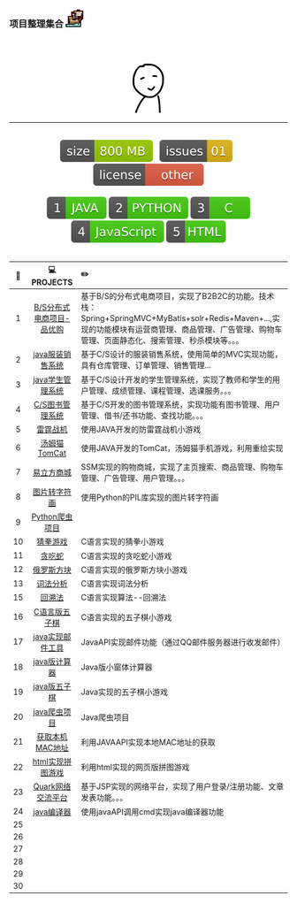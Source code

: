 ### 项目整理集合 <img src="_img/Ship.ico">
<br>
<br>
<div align="center">
	<img src="_img/touxiang.jpg" width="100" height="100">
<hr><br>
	<a href="#"><img src="_markdown/size-file.min.js.svg"></a>&nbsp;&nbsp;
	<a href="#"><img src="_markdown/issues.min.js.svg"></a>&nbsp;&nbsp;
	<a href="#"><img src="_markdown/license.min.js.svg"></a>
<br><br>
	<a href="#"><img src="_markdown/java.min.js.svg"></a>
	<a href="#"><img src="_markdown/python.min.js.svg"></a>
	<a href="#"><img src="_markdown/c.min.js.svg"></a>
	<a href="#"><img src="_markdown/javascript.min.js.svg"></a>
	<a href="#"><img src="_markdown/html.min.js.svg"></a>
</div>
<br>

| :floppy_disk: | :computer:PROJECTS | :pencil2: |
| :------: | :------: | :------|
| 1 | [B/S分布式电商项目-品优购](./pinyougou-parent) | 基于B/S的分布式电商项目，实现了B2B2C的功能。技术栈：Spring+SpringMVC+MyBatis+solr+Redis+Maven+...,实现的功能模块有运营商管理、商品管理、广告管理、购物车管理、页面静态化、搜索管理、秒杀模块等。。。 |
| 2 | [java服装销售系统](./FZXS) | 基于C/S设计的服装销售系统，使用简单的MVC实现功能，具有仓库管理、订单管理、销售管理... |
| 3 | [java学生管理系统](./TheStudentSystem) | 基于C/S设计开发的学生管理系统，实现了教师和学生的用户管理、成绩管理、课程管理、选课服务。。。 |
| 4 | [C/S图书管理系统](./LibraryManager) | 基于C/S开发的图书管理系统，实现功能有图书管理、用户管理、借书/还书功能、查找功能。。。 |
| 5 | [雷霆战机](./LeiTingZhanJi) | 使用JAVA开发的防雷霆战机小游戏 |
| 6 | [汤姆猫TomCat](./MyTomCat) | 使用JAVA开发的TomCat，汤姆猫手机游戏，利用重绘实现 |
| 7 | [易立方商城](./Enterprise_mall) | SSM实现的购物商城，实现了主页搜索、商品管理、购物车管理、广告管理、用户管理。。。 |
| 8 | [图片转字符画](./PythonDrawAscii) | 使用Python的PIL库实现的图片转字符画 |
| 9 | [Python爬虫项目](./PythonCrawler) |  |
| 10 | [猜拳游戏](./CGames/猜拳游戏.cpp) | C语言实现的猜拳小游戏 |
| 11 | [贪吃蛇](./CGames/贪吃蛇.cpp) | C语言实现的贪吃蛇小游戏 |
| 12 | [俄罗斯方块](./CGames/俄罗斯方块.cpp) | C语言实现的俄罗斯方块小游戏 |
| 13 | [词法分析](./CGames/词法分析.cpp) | C语言实现词法分析 |
| 15 | [回溯法](./CGames/回溯法.cpp) | C语言实现算法--回溯法 |
| 16 | [C语言版五子棋](./CGames/五子棋.cpp) | C语言实现的五子棋小游戏 |
| 17 | [java实现邮件工具](./EMailUtils) | JavaAPI实现邮件功能（通过QQ邮件服务器进行收发邮件） |
| 18 | [java版计算器](./Calculator) | Java版小窗体计算器 |
| 19 | [java版五子棋](./Gomoku) | Java实现的五子棋小游戏 |
| 20 | [java爬虫项目](./JavaCrawler) | Java爬虫项目 |
| 21 | [获取本机MAC地址]() | 利用JAVAAPI实现本地MAC地址的获取 |
| 22 | [html实现拼图游戏](./Html_Pintu) | 利用html实现的网页版拼图游戏 |
| 23 | [Quark网络交流平台](./OnlineFriend) | 基于JSP实现的网络平台，实现了用户登录/注册功能、文章发表功能。。。 |
| 24 | [java编译器](./JavaIDE) | 使用javaAPI调用cmd实现java编译器功能 |
| 25 |  |  |
| 26 |  |  |
| 27 |  |  |
| 28 |  |  |
| 29 |  |  |
| 30 |  |  |
